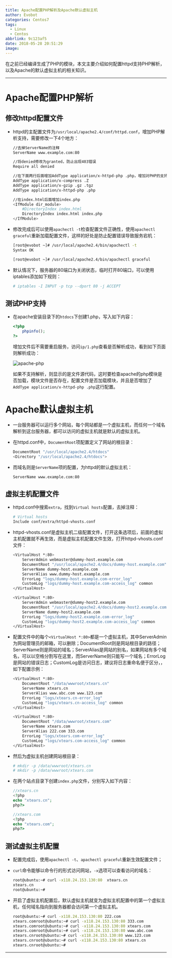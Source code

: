 ```yaml
---
title: Apache配置PHP解析及Apache默认虚拟主机
author: Evobot
categories: Centos7
tags:
  - Linux
  - Centos
abbrlink: 9c123af5
date: 2018-05-28 20:51:29
image:
---
```




在之前已经编译生成了PHP的模块，本文主要介绍如何配置httpd支持PHP解析，以及Apache的默认虚拟主机的相关知识。

<!--more-->

---

# Apache配置PHP解析

## 修改httpd配置文件

- httpd的主配置文件为`/usr/local/apache2.4/conf/httpd.conf`，增加PHP解析支持，需要修改一下4个地方：

  ```bash
  //去掉ServerName的注释
  ServerName www.example.com:80
  
  //将denied修改为granted，防止出现403错误
  Require all denied
  
  //在下面两行后面增加AddType application/x-httpd-php .php，增加对PHP的支持
  AddType application/x-compress .Z
  AddType application/x-gzip .gz .tgz
  AddType application/x-httpd-php .php
  
  //在index.html后面增加index.php
  <IfModule dir_module>
      #DirectoryIndex index.html
      DirectoryIndex index.html index.php
  </IfModule>
  ```

- 修改完成后可以使用`apachectl -t`检查配置文件正确性，使用`apachectl graceful`重新加载配置文件，这样的好处是防止配置错误导致服务宕机：

  ```bash
  [root@evobot ~]# /usr/local/apache2.4/bin/apachectl -t
  Syntax OK
  
  [root@evobot ~]# /usr/local/apache2.4/bin/apachectl graceful
  
  ```

  

- 默认情况下，服务器的80端口为关闭状态，临时打开80端口，可以使用iptables添加如下规则：

  ```bash
  # iptables -I INPUT -p tcp --dport 80 -j ACCEPT
  ```

## 测试PHP支持

- 在apache安装目录下的`htdocs`下创建1.php，写入如下内容：

  ```php
  <?php
      phpinfo();
  ?>
  ```

  增加文件后不需要重启服务，访问`ip/1.php`查看是否解析成功，看到如下页面则解析成功：

  ![apache-php](https://blogimage-1251925320.cos.ap-chengdu.myqcloud.com/php.png)

  如果不支持解析，则显示的是文件源代码，这时要检查apache的php模块是否加载，模块文件是否存在，配置文件是否加载模块，并且是否增加了`AddType application/x-httpd-php .php`这行配置。

# Apache默认虚拟主机

- 一台服务器可以运行多个网站，每个网站都是一个虚拟主机，而任何一个域名解析到这台服务器，都可以访问的虚拟主机就是默认的虚拟主机。

- 在httpd.conf中，`DocumentRoot`项配置定义了网站的根目录：

  ```bash
  DocumentRoot "/usr/local/apache2.4/htdocs"
  <Directory "/usr/local/apache2.4/htdocs">
  ```

- 而域名则是`ServerName`项的配置，为httpd的默认虚拟主机：

  ```
  ServerName www.example.com:80
  ```

## 虚拟主机配置文件

- httpd.conf中搜索`extra`，找到`Virtual hosts`配置，去掉注释：

  ```bash
  # Virtual hosts
  Include conf/extra/httpd-vhosts.conf
  ```

- httpd-vhosts.conf是虚拟主机二级配置文件，打开这条选项后，前面的虚拟主机配置就不再生效，而是虚拟主机配置文件生效，打开httpd-vhosts.conf文件：

  ```bash
  <VirtualHost *:80>
      ServerAdmin webmaster@dummy-host.example.com
      DocumentRoot "/usr/local/apache2.4/docs/dummy-host.example.com"
      ServerName dummy-host.example.com
      ServerAlias www.dummy-host.example.com
      ErrorLog "logs/dummy-host.example.com-error_log"
      CustomLog "logs/dummy-host.example.com-access_log" common
  </VirtualHost>
  
  <VirtualHost *:80>
      ServerAdmin webmaster@dummy-host2.example.com
      DocumentRoot "/usr/local/apache2.4/docs/dummy-host2.example.com"
      ServerName dummy-host2.example.com
      ErrorLog "logs/dummy-host2.example.com-error_log"
      CustomLog "logs/dummy-host2.example.com-access_log" common
  </VirtualHost>
  ```

- 配置文件中的每个`<VirtualHost *:80>`都是一个虚拟主机，其中ServerAdmin为网站管理员的邮箱，可以删除；DocumentRoot则是网站根目录的路径；ServerName则是网站的域名；ServerAlias是网站的别名，如果网站有多个域名，可以以空格分割写在这里，而ServerName则只能写一个域名；ErrorLog是网站的错误日志；CustomLog是访问日志，建议将日志重命名便于区分，，如下配置示例：

  ```bash
  <VirtualHost *:80>
      DocumentRoot "/data/wwwroot/xtears.cn"
      ServerName xtears.cn
      ServerAlias www.abc.com www.123.com
      ErrorLog "logs/xtears.cn-error_log"
      CustomLog "logs/xtears.cn-access_log" common
  </VirtualHost>
  
  <VirtualHost *:80>
      DocumentRoot "/data/wwwroot/xtears.com"
      ServerName xtears.com
      ServerAlias 222.com 333.com
      ErrorLog "logs/xtears.com-error_log"
      CustomLog "logs/xtears.com-access_log" common
  </VirtualHost>
  ```

- 然后为虚拟主机创建网站根目录：

  ```bash
  # mkdir -p /data/wwwroot/xtears.cn
  # mkdir -p /data/wwwroot/xtears.com
  ```

- 在两个站点目录下创建`index.php`文件，分别写入如下内容：

  ```php
  //xtears.cn
  <?php
  echo "xtears.cn";
  php?>
  
  //xtears.com
  <?php
  echo "xtears.com";
  php?>
  ```

## 测试虚拟主机配置

- 配置完成后，使用`apachectl -t`、`apachectl graceful`重新生效配置文件；

- `curl`命令能够以命令行的形式访问网站，`-x`选项可以查看访问的域名：

  ```bash
  root@ubuntu:~# curl -x118.24.153.130:80  xtears.cn
  xtears.cn
  root@ubuntu:~#
  ```

- 开启了虚拟主机配置后，默认虚拟主机就变为虚拟主机配置中的第一个虚拟主机，任何域名指向到服务器都会访问第一个虚拟主机。

  ```bash
  root@ubuntu:~# curl -x118.24.153.130:80 222.com
  xtears.comroot@ubuntu:~# curl -x118.24.153.130:80 333.com
  xtears.comroot@ubuntu:~# curl -x118.24.153.130:80 xtears.com
  xtears.comroot@ubuntu:~# curl -x118.24.153.130:80 www.abc.com
  xtears.cnroot@ubuntu:~# curl -x118.24.153.130:80 www.123.com
  xtears.cnroot@ubuntu:~# curl -x118.24.153.130:80 xtears.cn
  xtears.cnroot@ubuntu:~#
  ```

---

